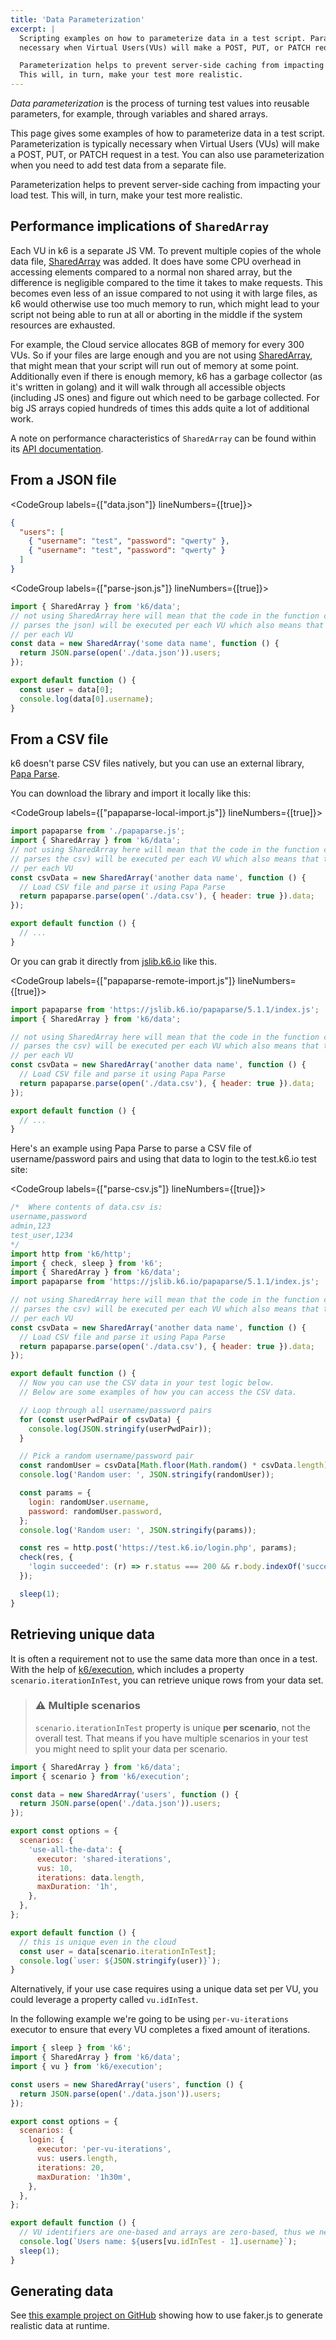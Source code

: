 ```yaml
---
title: 'Data Parameterization'
excerpt: |
  Scripting examples on how to parameterize data in a test script. Parameterization is typically
  necessary when Virtual Users(VUs) will make a POST, PUT, or PATCH request in a test.

  Parameterization helps to prevent server-side caching from impacting your load test.
  This will, in turn, make your test more realistic.
---
```


_Data parameterization_ is the process of turning test values into reusable parameters, for example, through variables and shared arrays.

This page gives some examples of how to parameterize data in a test script.
Parameterization is typically necessary when Virtual Users (VUs) will make a POST, PUT, or PATCH request in a test.
You can also use parameterization when you need to add test data from a separate file.

Parameterization helps to prevent server-side caching from impacting your load test.
This will, in turn, make your test more realistic.

## Performance implications of `SharedArray`

Each VU in k6 is a separate JS VM. To prevent multiple copies of the whole data file,
[SharedArray](/javascript-api/k6-data/sharedarray) was added. It does have some CPU overhead in accessing elements compared to a normal non shared
array, but the difference is negligible compared to the time it takes to make requests. This becomes
even less of an issue compared to not using it with large files, as k6 would otherwise use too much memory to run, which might lead to your script not being able to run at all or aborting in the middle if the system resources are exhausted.

For example, the Cloud service allocates 8GB of memory for every 300 VUs. So if your files are large
enough and you are not using [SharedArray](/javascript-api/k6-data/sharedarray), that might mean that your script will run out of memory at
some point. Additionally even if there is enough memory, k6 has a garbage collector (as it's written
in golang) and it will walk through all accessible objects (including JS ones) and figure out which
need to be garbage collected. For big JS arrays copied hundreds of times this adds quite a lot of
additional work.

A note on performance characteristics of `SharedArray` can be found within its [API documentation](/javascript-api/k6-data/sharedarray#performance-characteristics).


## From a JSON file

<CodeGroup labels={["data.json"]} lineNumbers={[true]}>

```json
{
  "users": [
    { "username": "test", "password": "qwerty" },
    { "username": "test", "password": "qwerty" }
  ]
}
```

</CodeGroup>

<CodeGroup labels={["parse-json.js"]} lineNumbers={[true]}>

```javascript
import { SharedArray } from 'k6/data';
// not using SharedArray here will mean that the code in the function call (that is what loads and
// parses the json) will be executed per each VU which also means that there will be a complete copy
// per each VU
const data = new SharedArray('some data name', function () {
  return JSON.parse(open('./data.json')).users;
});

export default function () {
  const user = data[0];
  console.log(data[0].username);
}
```

</CodeGroup>

## From a CSV file

k6 doesn't parse CSV files natively, but you can use an external library, [Papa Parse](https://www.papaparse.com/).

You can download the library and import it locally like this:

<CodeGroup labels={["papaparse-local-import.js"]} lineNumbers={[true]}>

```javascript
import papaparse from './papaparse.js';
import { SharedArray } from 'k6/data';
// not using SharedArray here will mean that the code in the function call (that is what loads and
// parses the csv) will be executed per each VU which also means that there will be a complete copy
// per each VU
const csvData = new SharedArray('another data name', function () {
  // Load CSV file and parse it using Papa Parse
  return papaparse.parse(open('./data.csv'), { header: true }).data;
});

export default function () {
  // ...
}
```

</CodeGroup>

Or you can grab it directly from [jslib.k6.io](https://jslib.k6.io/) like this.

<CodeGroup labels={["papaparse-remote-import.js"]} lineNumbers={[true]}>

```javascript
import papaparse from 'https://jslib.k6.io/papaparse/5.1.1/index.js';
import { SharedArray } from 'k6/data';

// not using SharedArray here will mean that the code in the function call (that is what loads and
// parses the csv) will be executed per each VU which also means that there will be a complete copy
// per each VU
const csvData = new SharedArray('another data name', function () {
  // Load CSV file and parse it using Papa Parse
  return papaparse.parse(open('./data.csv'), { header: true }).data;
});

export default function () {
  // ...
}
```

</CodeGroup>

Here's an example using Papa Parse to parse a CSV file of username/password pairs and using that
data to login to the test.k6.io test site:

<CodeGroup labels={["parse-csv.js"]} lineNumbers={[true]}>

```javascript
/*  Where contents of data.csv is:
username,password
admin,123
test_user,1234
*/
import http from 'k6/http';
import { check, sleep } from 'k6';
import { SharedArray } from 'k6/data';
import papaparse from 'https://jslib.k6.io/papaparse/5.1.1/index.js';

// not using SharedArray here will mean that the code in the function call (that is what loads and
// parses the csv) will be executed per each VU which also means that there will be a complete copy
// per each VU
const csvData = new SharedArray('another data name', function () {
  // Load CSV file and parse it using Papa Parse
  return papaparse.parse(open('./data.csv'), { header: true }).data;
});

export default function () {
  // Now you can use the CSV data in your test logic below.
  // Below are some examples of how you can access the CSV data.

  // Loop through all username/password pairs
  for (const userPwdPair of csvData) {
    console.log(JSON.stringify(userPwdPair));
  }

  // Pick a random username/password pair
  const randomUser = csvData[Math.floor(Math.random() * csvData.length)];
  console.log('Random user: ', JSON.stringify(randomUser));

  const params = {
    login: randomUser.username,
    password: randomUser.password,
  };
  console.log('Random user: ', JSON.stringify(params));

  const res = http.post('https://test.k6.io/login.php', params);
  check(res, {
    'login succeeded': (r) => r.status === 200 && r.body.indexOf('successfully authorized') !== -1,
  });

  sleep(1);
}
```

</CodeGroup>

## Retrieving unique data

It is often a requirement not to use the same data more than once in a test. With the help of [k6/execution](/javascript-api/k6-execution), which includes a property `scenario.iterationInTest`, you can retrieve unique rows from your data set.

> ### ⚠️ Multiple scenarios
>
> `scenario.iterationInTest` property is unique __per scenario__, not the overall test.
> That means if you have multiple scenarios in your test you might need to split your data per scenario.

<CodeGroup labels={[]} lineNumbers={[true]}>

```javascript
import { SharedArray } from 'k6/data';
import { scenario } from 'k6/execution';

const data = new SharedArray('users', function () {
  return JSON.parse(open('./data.json')).users;
});

export const options = {
  scenarios: {
    'use-all-the-data': {
      executor: 'shared-iterations',
      vus: 10,
      iterations: data.length,
      maxDuration: '1h',
    },
  },
};

export default function () {
  // this is unique even in the cloud
  const user = data[scenario.iterationInTest];
  console.log(`user: ${JSON.stringify(user)}`);
}
```

</CodeGroup>

Alternatively, if your use case requires using a unique data set per VU, you could leverage a property called `vu.idInTest`.

In the following example we're going to be using `per-vu-iterations` executor to ensure that every VU completes
a fixed amount of iterations.

<CodeGroup>

```javascript
import { sleep } from 'k6';
import { SharedArray } from 'k6/data';
import { vu } from 'k6/execution';

const users = new SharedArray('users', function () {
  return JSON.parse(open('./data.json')).users;
});

export const options = {
  scenarios: {
    login: {
      executor: 'per-vu-iterations',
      vus: users.length,
      iterations: 20,
      maxDuration: '1h30m',
    },
  },
};

export default function () {
  // VU identifiers are one-based and arrays are zero-based, thus we need - 1
  console.log(`Users name: ${users[vu.idInTest - 1].username}`);
  sleep(1);
}
```

</CodeGroup>

## Generating data

See [this example project on GitHub](https://github.com/k6io/example-data-generation) showing how to use faker.js to generate realistic data at runtime.
